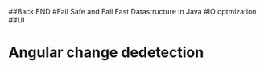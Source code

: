 ##Back END
#Fail Safe and Fail Fast Datastructure in Java
#IO optmization
##UI
# Angular change dedetection
